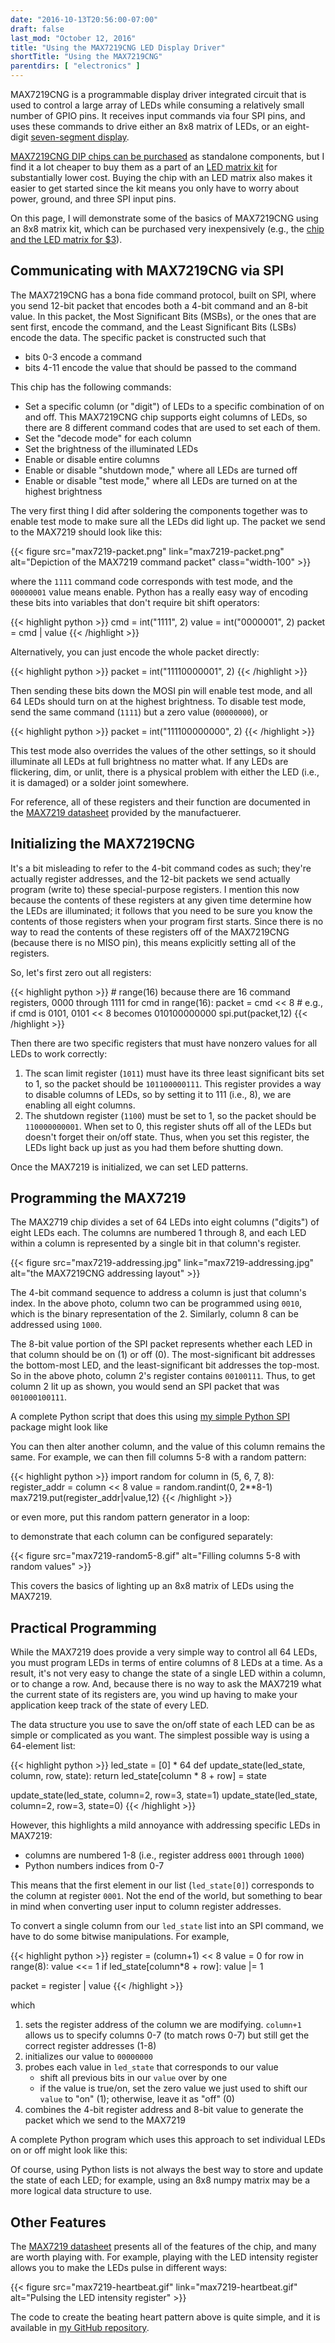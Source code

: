 ```yaml
---
date: "2016-10-13T20:56:00-07:00"
draft: false
last_mod: "October 12, 2016"
title: "Using the MAX7219CNG LED Display Driver"
shortTitle: "Using the MAX7219CNG"
parentdirs: [ "electronics" ]
---
```


MAX7219CNG is a programmable display driver integrated circuit that is used to
control a large array of LEDs while consuming a relatively small number of GPIO
pins.  It receives input commands via four SPI pins, and uses these commands to
drive either an 8x8 matrix of LEDs, or an eight-digit [seven-segment display][].

[MAX7219CNG DIP chips can be purchased][adafruit max7219cng page] as
standalone components, but I find it a lot cheaper to buy them as a part of an
[LED matrix kit][oddwires matrix kit] for substantially lower cost.  Buying the
chip with an LED matrix also makes it easier to get started since the kit means
you only have to worry about power, ground, and three SPI input pins.

On this page, I will demonstrate some of the basics of MAX7219CNG using an 8x8
matrix kit, which can be purchased very inexpensively (e.g., the [chip and the
LED matrix for $3][oddwires matrix kit]).

## Communicating with MAX7219CNG via SPI

The MAX7219CNG has a bona fide command protocol, built on SPI, where you send
12-bit packet that encodes both a 4-bit command and an 8-bit value.  In this
packet, the Most Significant Bits (MSBs), or the ones that are sent first,
encode the command, and the Least Significant Bits (LSBs) encode the data.
The specific packet is constructed such that

- bits 0-3 encode a command
- bits 4-11 encode the value that should be passed to the command

This chip has the following commands:

- Set a specific column (or "digit") of LEDs to a specific combination of on and off.  This MAX7219CNG chip supports eight columns of LEDs, so there are 8 different command codes that are used to set each of them.
- Set the "decode mode" for each column
- Set the brightness of the illuminated LEDs
- Enable or disable entire columns
- Enable or disable "shutdown mode," where all LEDs are turned off
- Enable or disable "test mode," where all LEDs are turned on at the highest brightness

The very first thing I did after soldering the components together was to enable
test mode to make sure all the LEDs did light up.  The packet we send to the
MAX7219 should look like this:

<div class="shortcode">
{{< figure src="max7219-packet.png" link="max7219-packet.png" alt="Depiction of the MAX7219 command packet" class="width-100" >}}
</div>

where the `1111` command code corresponds with test mode, and the `00000001`
value means enable.  Python has a really easy way of encoding these bits into
variables that don't require bit shift operators:

<div class="shortcode">
{{< highlight python >}}
cmd = int("1111", 2)
value = int("0000001", 2)
packet = cmd | value
{{< /highlight >}}
</div>

Alternatively, you can just encode the whole packet directly:

<div class="shortcode">
{{< highlight python >}}
packet = int("11110000001", 2)
{{< /highlight >}}
</div>

Then sending these bits down the MOSI pin will enable test mode, and all 64
LEDs should turn on at the highest brightness.  To disable test mode, send the
same command (`1111`) but a zero value (`00000000`), or

<div class="shortcode">
{{< highlight python >}}
packet = int("111100000000", 2)
{{< /highlight >}}
</div>

This test mode also overrides the values of the other settings, so it should
illuminate all LEDs at full brightness no matter what.  If any LEDs are
flickering, dim, or unlit, there is a physical problem with either the LED
(i.e., it is damaged) or a solder joint somewhere.

For reference, all of these registers and their function are documented in the
[MAX7219 datasheet][] provided by the manufactuerer.

## Initializing the MAX7219CNG

It's a bit misleading to refer to the 4-bit command codes as such; they're
actually register addresses, and the 12-bit packets we send actually program
(write to) these special-purpose registers.  I mention this now because the
contents of these registers at any given time determine how the LEDs are
illuminated; it follows that you need to be sure you know the contents of
those registers when your program first starts.  Since there is no way to read
the contents of these registers off of the MAX7219CNG (because there is no
MISO pin), this means explicitly setting all of the registers.

So, let's first zero out all registers:

<div class="shortcode">
{{< highlight python >}}
# range(16) because there are 16 command registers, 0000 through 1111
for cmd in range(16):
    packet = cmd << 8
    # e.g., if cmd is 0101, 0101 << 8 becomes 010100000000
    spi.put(packet,12)
{{< /highlight >}}
</div>

Then there are two specific registers that must have nonzero values for all
LEDs to work correctly:

1. The scan limit register (`1011`) must have its three least significant bits
   set to 1, so the packet should be `101100000111`.  This register provides a
   way to disable columns of LEDs, so by setting it to 111 (i.e., 8), we are
   enabling all eight columns.
2. The shutdown register (`1100`) must be set to 1, so the packet should be
   `110000000001`.  When set to 0, this register shuts off all of the LEDs but
   doesn't forget their on/off state.  Thus, when you set this register, the
   LEDs light back up just as you had them before shutting down.

Once the MAX7219 is initialized, we can set LED patterns.

## Programming the MAX7219

The MAX2719 chip divides a set of 64 LEDs into eight columns ("digits") of eight
LEDs each.  The columns are numbered 1 through 8, and each LED within a column
is represented by a single bit in that column's register.

<div class="shortcode">
{{< figure src="max7219-addressing.jpg" link="max7219-addressing.jpg" alt="the MAX7219CNG addressing layout" >}}
</div>

The 4-bit command sequence to address a column is just that column's index.  In
the above photo, column two can be programmed using `0010`, which is the binary
representation of the 2.  Similarly, column 8 can be addressed using `1000`.

The 8-bit value portion of the SPI packet represents whether each LED in that
column should be on (1) or off (0).  The most-significant bit addresses the
bottom-most LED, and the least-significant bit addresses the top-most.  So in
the above photo, column 2's register contains `00100111`.  Thus, to get column
2 lit up as shown, you would send an SPI packet that was `001000100111`.

A complete Python script that does this using [my simple Python SPI] package
might look like

<script src="https://gist.github.com/glennklockwood/df3ff8776814aa96d69ed13a8861134c.js?file=max7219-column2.py"></script>

You can then alter another column, and the value of this column remains the
same.  For example, we can then fill columns 5-8 with a random pattern:

<div class="shortcode">
{{< highlight python >}}
import random
for column in (5, 6, 7, 8):
    register_addr = column << 8
    value = random.randint(0, 2**8-1)
    max7219.put(register_addr|value,12)
{{< /highlight >}}
</div>

or even more, put this random pattern generator in a loop:

<script src="https://gist.github.com/glennklockwood/df3ff8776814aa96d69ed13a8861134c.js?file=max7219-randomize-col5-8.py"></script>

to demonstrate that each column can be configured separately:

<div class="shortcode">
{{< figure src="max7219-random5-8.gif" alt="Filling columns 5-8 with random values" >}}
</div>

This covers the basics of lighting up an 8x8 matrix of LEDs using the MAX7219.

## Practical Programming

While the MAX7219 does provide a very simple way to control all 64 LEDs, you
must program LEDs in terms of entire columns of 8 LEDs at a time. As a result,
it's not very easy to change the state of a single LED within a column, or to
change a row.  And, because there is no way to ask the MAX7219 what the current
state of its registers are, you wind up having to make your application keep
track of the state of every LED.

The data structure you use to save the on/off state of each LED can be as simple
or complicated as you want.  The simplest possible way is using a 64-element
list:

<div class="shortcode">
{{< highlight python >}}
led_state = [0] * 64
def update_state(led_state, column, row, state):
    return led_state[column * 8 + row] = state

update_state(led_state, column=2, row=3, state=1)
update_state(led_state, column=2, row=3, state=0)
{{< /highlight >}}
</div>

However, this highlights a mild annoyance with addressing specific LEDs in
MAX7219:

- columns are numbered 1-8 (i.e., register address `0001` through `1000`)
- Python numbers indices from 0-7 

This means that the first element in our list (`led_state[0]`) corresponds to
the column at register `0001`.  Not the end of the world, but something to bear
in mind when converting user input to column register addresses.

To convert a single column from our `led_state` list into an SPI command, we
have to do some bitwise manipulations.  For example,

<div class="shortcode">
{{< highlight python >}}
register = (column+1) << 8
value = 0
for row in range(8):
    value <<= 1
    if led_state[column*8 + row]:
        value |= 1

packet = register | value
{{< /highlight >}}
</div>

which

1. sets the register address of the column we are modifying.  `column+1` allows
   us to specify columns 0-7 (to match rows 0-7) but still get the correct
   register addresses (1-8)
2. initializes our value to `00000000`
3. probes each value in `led_state` that corresponds to our value
   - shift all previous bits in our `value` over by one
   - if the value is true/on, set the zero value we just used to shift our
    `value` to "on" (1); otherwise, leave it as "off" (0)
4. combines the 4-bit register address and 8-bit value to generate the packet
   which we send to the MAX7219

A complete Python program which uses this approach to set individual LEDs on or
off might look like this:

<script src="https://gist.github.com/glennklockwood/df3ff8776814aa96d69ed13a8861134c.js?file=max7219-individual-leds.py"></script>

Of course, using Python lists is not always the best way to store and update
the state of each LED; for example, using an 8x8 numpy matrix may be a more
logical data structure to use.

## Other Features

The [MAX7219 datasheet][] presents all of the features of the chip, and many are
worth playing with.  For example, playing with the LED intensity register allows
you to make the LEDs pulse in different ways:

<div class="shortcode">
{{< figure src="max7219-heartbeat.gif" link="max7219-heartbeat.gif" alt="Pulsing the LED intensity register" >}}
</div>

The code to create the beating heart pattern above is quite simple, and it is
available in [my GitHub repository][beating heart code in GitHub].

[seven-segment display]: https://en.wikipedia.org/wiki/Seven-segment_display
[adafruit max7219cng page]: https://www.adafruit.com/product/453
[oddwires matrix kit]: http://www.oddwires.com/led-matrix-8-x-8-red-common-cathode-with-spi-interface-max7219cng/
[MAX7219 datasheet]: https://www.maximintegrated.com/en/products/power/display-power-control/MAX7219.html
[my simple Python SPI]: https://github.com/glennklockwood/raspberrypi/blob/master/spi.py
[beating heart code in GitHub]: https://github.com/glennklockwood/raspberrypi/blob/a2dbb1ae6580593d11e3e043a1435a63abe58d1d/led-matrix-heart.py
